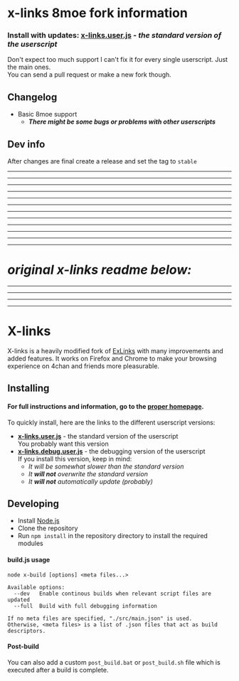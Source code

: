 # x-links 8moe fork information

### Install with updates: <b>[x-links.user.js](https://raw.githubusercontent.com/sdstpanda/x-links/stable/builds/x-links.user.js)</b> *- the standard version of the userscript*<br />

Don't expect too much support I can't fix it for every single userscript. Just the main ones.  
You can send a pull request or make a new fork though.  

## Changelog  

- Basic 8moe support  
  - ***There might be some bugs or problems with other userscripts***  

## Dev info  

After changes are final create a release and set the tag to `stable`

---
---
---
---
---
---
---
---
---
---
---
---

# *original x-links readme below:*
---
---
---
---

# X-links

X-links is a heavily modified fork of [ExLinks](https://github.com/Hupotronic/ExLinks) with many improvements and added features.
It works on Firefox and Chrome to make your browsing experience on 4chan and friends more pleasurable.


## Installing

#### For full instructions and information, go to the [proper homepage](https://dnsev-h.github.io/x-links/).

To quickly install, here are the links to the different userscript versions:

* <b>[x-links.user.js](https://raw.githubusercontent.com/dnsev-h/x-links/stable/builds/x-links.user.js)</b> - the standard version of the userscript<br />
  You probably want this version
* <b>[x-links.debug.user.js](https://raw.githubusercontent.com/dnsev-h/x-links/stable/builds/x-links.debug.user.js)</b> - the debugging version of the userscript<br />
  If you install this version, keep in mind:
  * <i>It will be somewhat slower than the standard version</i>
  * <i>It <b>will not</b> overwrite the standard version</i>
  * <i>It <b>will not</b> automatically update (probably)</i>


## Developing

* Install [Node.js](https://nodejs.org/)
* Clone the repository
* Run `npm install` in the repository directory to install the required modules

#### build.js usage

```batch
node x-build [options] <meta files...>

Available options:
  --dev   Enable continous builds when relevant script files are updated
  --full  Build with full debugging information

If no meta files are specified, "./src/main.json" is used.
Otherwise, <meta files> is a list of .json files that act as build descriptors.
```

#### Post-build

You can also add a custom `post_build.bat` or `post_build.sh` file which is executed after a build is complete.
